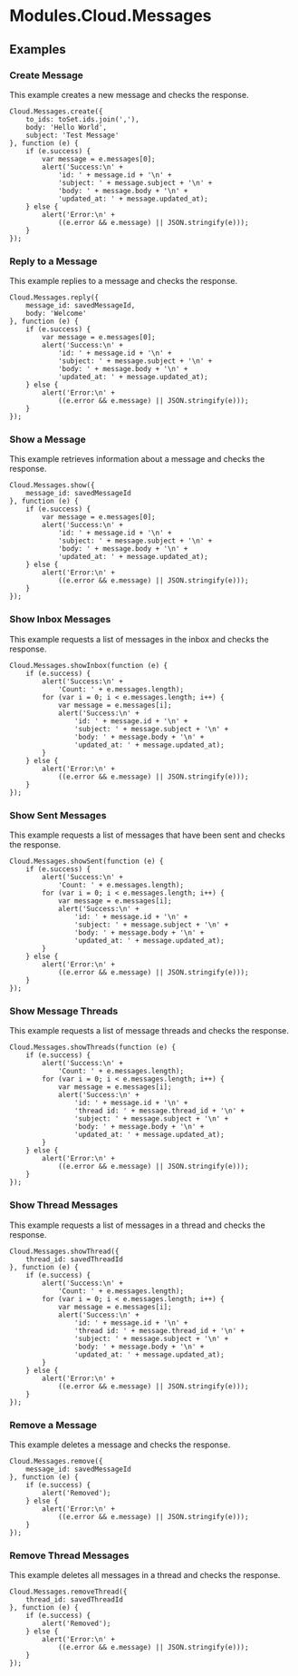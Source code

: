 # Modules.Cloud.Messages

<ProxySummary/>

## Examples

### Create Message

This example creates a new message and checks the response.

    Cloud.Messages.create({
        to_ids: toSet.ids.join(','),
        body: 'Hello World',
        subject: 'Test Message'
    }, function (e) {
        if (e.success) {
            var message = e.messages[0];
            alert('Success:\n' +
                'id: ' + message.id + '\n' +
                'subject: ' + message.subject + '\n' +
                'body: ' + message.body + '\n' +
                'updated_at: ' + message.updated_at);
        } else {
            alert('Error:\n' +
                ((e.error && e.message) || JSON.stringify(e)));
        }
    });

### Reply to a Message

This example replies to a message and checks the response.

    Cloud.Messages.reply({
        message_id: savedMessageId,
        body: 'Welcome'
    }, function (e) {
        if (e.success) {
            var message = e.messages[0];
            alert('Success:\n' +
                'id: ' + message.id + '\n' +
                'subject: ' + message.subject + '\n' +
                'body: ' + message.body + '\n' +
                'updated_at: ' + message.updated_at);
        } else {
            alert('Error:\n' +
                ((e.error && e.message) || JSON.stringify(e)));
        }
    });

### Show a Message

This example retrieves information about a message and checks the response.

    Cloud.Messages.show({
        message_id: savedMessageId
    }, function (e) {
        if (e.success) {
            var message = e.messages[0];
            alert('Success:\n' +
                'id: ' + message.id + '\n' +
                'subject: ' + message.subject + '\n' +
                'body: ' + message.body + '\n' +
                'updated_at: ' + message.updated_at);
        } else {
            alert('Error:\n' +
                ((e.error && e.message) || JSON.stringify(e)));
        }
    });

### Show Inbox Messages

This example requests a list of messages in the inbox and checks the response.

    Cloud.Messages.showInbox(function (e) {
        if (e.success) {
            alert('Success:\n' +
                'Count: ' + e.messages.length);
            for (var i = 0; i < e.messages.length; i++) {
                var message = e.messages[i];
                alert('Success:\n' +
                    'id: ' + message.id + '\n' +
                    'subject: ' + message.subject + '\n' +
                    'body: ' + message.body + '\n' +
                    'updated_at: ' + message.updated_at);
            }
        } else {
            alert('Error:\n' +
                ((e.error && e.message) || JSON.stringify(e)));
        }
    });

### Show Sent Messages

This example requests a list of messages that have been sent and checks the response.

    Cloud.Messages.showSent(function (e) {
        if (e.success) {
            alert('Success:\n' +
                'Count: ' + e.messages.length);
            for (var i = 0; i < e.messages.length; i++) {
                var message = e.messages[i];
                alert('Success:\n' +
                    'id: ' + message.id + '\n' +
                    'subject: ' + message.subject + '\n' +
                    'body: ' + message.body + '\n' +
                    'updated_at: ' + message.updated_at);
            }
        } else {
            alert('Error:\n' +
                ((e.error && e.message) || JSON.stringify(e)));
        }
    });

### Show Message Threads

This example requests a list of message threads and checks the response.

    Cloud.Messages.showThreads(function (e) {
        if (e.success) {
            alert('Success:\n' +
                'Count: ' + e.messages.length);
            for (var i = 0; i < e.messages.length; i++) {
                var message = e.messages[i];
                alert('Success:\n' +
                    'id: ' + message.id + '\n' +
                    'thread id: ' + message.thread_id + '\n' +
                    'subject: ' + message.subject + '\n' +
                    'body: ' + message.body + '\n' +
                    'updated_at: ' + message.updated_at);
            }
        } else {
            alert('Error:\n' +
                ((e.error && e.message) || JSON.stringify(e)));
        }
    });

### Show Thread Messages

This example requests a list of messages in a thread and checks the response.

    Cloud.Messages.showThread({
        thread_id: savedThreadId
    }, function (e) {
        if (e.success) {
            alert('Success:\n' +
                'Count: ' + e.messages.length);
            for (var i = 0; i < e.messages.length; i++) {
                var message = e.messages[i];
                alert('Success:\n' +
                    'id: ' + message.id + '\n' +
                    'thread id: ' + message.thread_id + '\n' +
                    'subject: ' + message.subject + '\n' +
                    'body: ' + message.body + '\n' +
                    'updated_at: ' + message.updated_at);
            }
        } else {
            alert('Error:\n' +
                ((e.error && e.message) || JSON.stringify(e)));
        }
    });

### Remove a Message

This example deletes a message and checks the response.

    Cloud.Messages.remove({
        message_id: savedMessageId
    }, function (e) {
        if (e.success) {
            alert('Removed');
        } else {
            alert('Error:\n' +
                ((e.error && e.message) || JSON.stringify(e)));
        }
    });

### Remove Thread Messages

This example deletes all messages in a thread and checks the response.

    Cloud.Messages.removeThread({
        thread_id: savedThreadId
    }, function (e) {
        if (e.success) {
            alert('Removed');
        } else {
            alert('Error:\n' +
                ((e.error && e.message) || JSON.stringify(e)));
        }
    });

<ApiDocs/>
